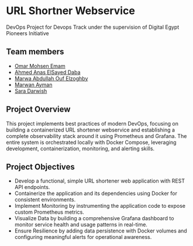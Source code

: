 # URL Shortner Webservice
DevOps Project for Devops Track under the supervision of Digital Egypt Pioneers Initiative
## Team members
- [Omar Mohsen Emam](https://github.com/OmarMohsen9)
- [Ahmed Anas ElSayed Daba](https://github.com/ahmedanasdev)
- [Marwa Abdullah Ouf Elzoghby](https://github.com/marwa-elzoghby)
- [Marwan Ayman](https://github.com/marwanaymann23)
- [Sara Darwish](https://github.com/SaraDrwish)
## Project Overview
This project implements best practices of modern DevOps, focusing on building a containerized URL shortener webservice and establishing a complete observability stack around it using Prometheus and Grafana. The entire system is orchestrated locally with Docker Compose, leveraging development, containerization, monitoring, and alerting skills.
## Project Objectives
* Develop a functional, simple URL shortener web application with REST API endpoints.
* Containerize the application and its dependencies using Docker for consistent environments.
* Implement Monitoring by instrumenting the application code to expose custom Prometheus metrics.
* Visualize Data by building a comprehensive Grafana dashboard to monitor service health and usage patterns in real-time.
* Ensure Resilience by adding data persistence with Docker volumes and configuring meaningful alerts for operational awareness.
